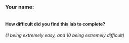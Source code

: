 ### Your name:

```

```

#### How difficult did you find this lab to complete?
_(1 being extremely easy, and 10 being extremely difficult)_

```

```
